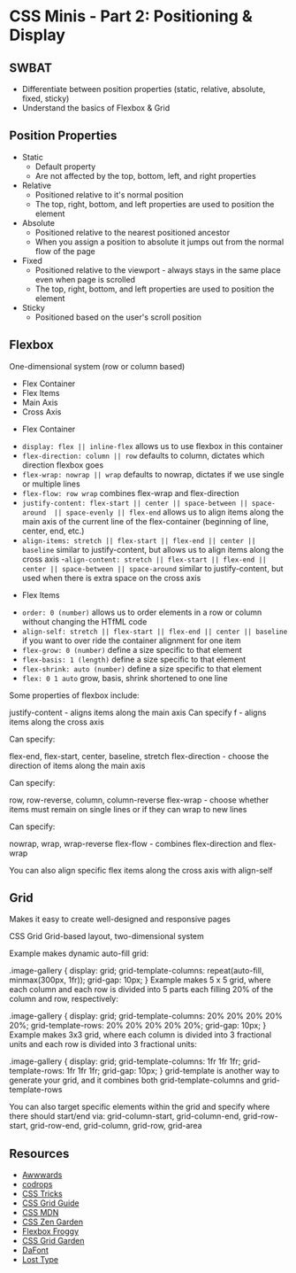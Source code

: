 
# CSS Minis - Part 2: Positioning & Display


## SWBAT

* Differentiate between position properties (static, relative, absolute, fixed, sticky)
* Understand the basics of Flexbox & Grid


## Position Properties

* Static
  - Default property
  - Are not affected by the top, bottom, left, and right properties
* Relative
  - Positioned relative to it's normal position
  - The top, right, bottom, and left properties are used to position the element
* Absolute
  - Positioned relative to the nearest    positioned ancestor
  - When you assign a position to absolute it jumps out from the normal flow of the page
* Fixed
  - Positioned relative to the viewport - always stays in the same place even when page
    is scrolled
  - The top, right, bottom, and left properties are used to position the element
* Sticky
  - Positioned based on the user's scroll position

## Flexbox

One-dimensional system (row or column based)
- Flex Container
- Flex Items
- Main Axis
- Cross Axis

* Flex Container
- `display: flex || inline-flex` allows us to use flexbox in this container
- `flex-direction: column || row` defaults to column, dictates which direction flexbox goes
- `flex-wrap: nowrap || wrap` defaults to nowrap, dictates if we use single or multiple lines
- `flex-flow: row wrap` combines flex-wrap and flex-direction  
- `justify-content: flex-start || center || space-between || space-around  || space-evenly || flex-end` allows us to align items along the main axis of the current line of the flex-container (beginning of line, center, end, etc.)
- `align-items: stretch || flex-start || flex-end || center || baseline` similar to justify-content, but allows us to align items along the cross axis
-`align-content: stretch || flex-start || flex-end || center || space-between || space-around` similar to justify-content, but used when there is extra space on the cross axis

* Flex Items
- `order: 0 (number)` allows us to order elements in a row or column without changing the HTfML code
- `align-self: stretch || flex-start || flex-end || center || baseline` if you want to over ride the container alignment for one item
- `flex-grow: 0 (number)` define a size specific to that element
- `flex-basis: 1 (length)`  define a size specific to that element
- `flex-shrink: auto (number)`  define a size specific to that element
- `flex: 0 1 auto` grow, basis, shrink shortened to one line

Some properties of flexbox include:

justify-content - aligns items along the main axis
Can specify f - aligns items along the cross axis

Can specify:

flex-end, flex-start, center, baseline, stretch
flex-direction - choose the direction of items along the main axis

Can specify:

row, row-reverse, column, column-reverse
flex-wrap - choose whether items must remain on single lines or if they can wrap to new lines

Can specify:

nowrap, wrap, wrap-reverse
flex-flow - combines flex-direction and flex-wrap

You can also align specific flex items along the cross axis with align-self  

## Grid

Makes it easy to create well-designed and responsive pages

CSS Grid
Grid-based layout, two-dimensional system

Example makes dynamic auto-fill grid:

.image-gallery {
  display: grid;
  grid-template-columns: repeat(auto-fill, minmax(300px, 1fr));
  grid-gap: 10px;
}
Example makes 5 x 5 grid, where each column and each row is divided into 5 parts each filling 20% of the column and row, respectively:

.image-gallery {
  display: grid;
  grid-template-columns: 20% 20% 20% 20% 20%;
  grid-template-rows: 20% 20% 20% 20% 20%;
  grid-gap: 10px;
}
Example makes 3x3 grid, where each column is divided into 3 fractional units and each row is divided into 3 fractional units:

.image-gallery {
  display: grid;
  grid-template-columns: 1fr 1fr 1fr;
  grid-template-rows: 1fr 1fr 1fr;
  grid-gap: 10px;
}
grid-template is another way to generate your grid, and it combines both grid-template-columns and grid-template-rows

You can also target specific elements within the grid and specify where there should start/end via: grid-column-start, grid-column-end, grid-row-start, grid-row-end, grid-column, grid-row, grid-area

## Resources

- [Awwwards](https://www.awwwards.com/)
- [codrops](https://tympanus.net/codrops/css_reference/)
- [CSS Tricks](https://css-tricks.com/)
- [CSS Grid Guide](https://css-tricks.com/snippets/css/complete-guide-grid/)
- [CSS MDN](https://developer.mozilla.org/en-US/docs/Web/CSS)
- [CSS Zen Garden](http://www.csszengarden.com/)
- [Flexbox Froggy](https://flexboxfroggy.com/)
- [CSS Grid Garden](http://cssgridgarden.com/)
- [DaFont](http://DaFont.com/)
- [Lost Type](http://losttype.com/)
